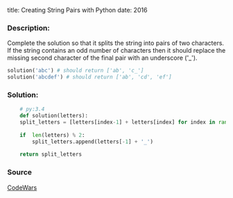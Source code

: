 title: Creating String Pairs with Python
date: 2016

### Description:

Complete the solution so that it splits the string into pairs of two characters. 
If the string contains an odd number of characters then it should replace the missing second 
character of the final pair with an underscore ('_').

```python
solution('abc') # should return ['ab', 'c_']
solution('abcdef') # should return ['ab', 'cd', 'ef']
```

### Solution:
```python
    # py:3.4
    def solution(letters):
    split_letters = [letters[index-1] + letters[index] for index in range(len(letters)) if index % 2 ] 
        
    if  len(letters) % 2:
        split_letters.append(letters[-1] + '_')
    
    return split_letters
```

### Source 
[CodeWars](https://www.codewars.com/kata/split-strings/python "CodeWars")

